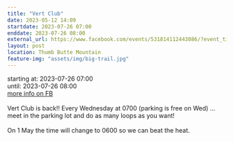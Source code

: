```yaml
---
title: "Vert Club"
date: 2023-05-12 14:09
startdate: 2023-07-26 07:00
enddate: 2023-07-26 08:00
external_url: https://www.facebook.com/events/531814112443086/?event_time_id=531814152443082
layout: post
location: Thumb Butte Mountain
feature-img: "assets/img/big-trail.jpg"
---
```


starting at: 2023-07-26 07:00<br>until: 2023-07-26 08:00<br><a href="https://www.facebook.com/events/531814112443086/?event_time_id=531814152443082">more info on FB</a><br><br>Vert Club is back!! Every Wednesday at 0700 (parking is free on Wed) … meet in the parking lot and do as many loops as you want!<br>
  <br>
  On 1 May the time will change to 0600 so we can beat the heat.<br>
  <br>
  
